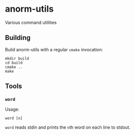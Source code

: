 ﻿# anorm-utils

Various command utilities

## Building

Build anorm-utils with a regular `cmake` invocation:

    mkdir build
    cd build
    cmake ..
    make

## Tools

### `word`

Usage:

    word [n]

`word` reads stdin and prints the `n`th word on each line to stdout.

